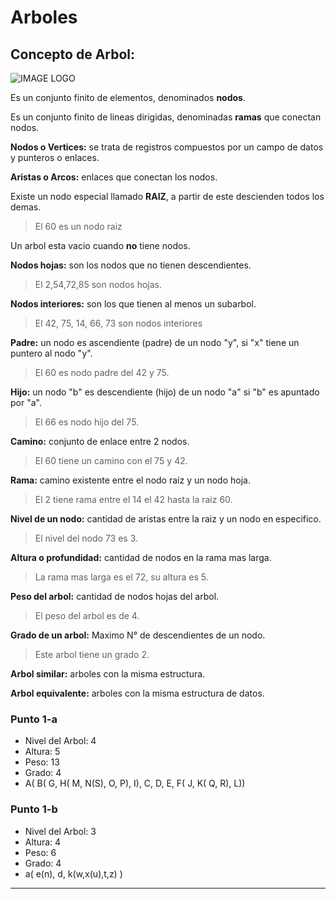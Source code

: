 # Arboles

## Concepto de Arbol:

![IMAGE LOGO](https://external-content.duckduckgo.com/iu/?u=https%3A%2F%2Fwww.lawebdelprogramador.com%2Fusr%2F206000%2F206305%2F5a9590949e3be-Arbol-binario.png&f=1&nofb=1&ipt=c5aba6b3fddd3acb35652b1ab238f67e53e723cb0e5358ab93efb7f5ee33903e&ipo=images "arbol_binario")

Es un conjunto finito de elementos, denominados **nodos**.

Es un conjunto finito de lineas dirigidas, denominadas **ramas** que conectan nodos.

**Nodos o Vertices:**
 se trata de registros compuestos por un campo de datos y punteros o enlaces.

**Aristas o Arcos:**
 enlaces que conectan los nodos.

Existe un nodo especial llamado **RAIZ**, a partir de este descienden todos los demas.
> El 60 es un nodo raiz
 
Un arbol esta vacio cuando **no** tiene nodos.

**Nodos hojas:**
 son los nodos que no tienen descendientes.

> El 2,54,72,85 son nodos hojas.

**Nodos interiores:**
 son los que tienen al menos un subarbol.

> El 42, 75, 14, 66, 73 son nodos interiores

**Padre:**
 un nodo es ascendiente (padre) de un nodo "y", si "x" tiene un puntero al nodo "y".

> El 60 es nodo padre del 42 y 75.

**Hijo:**
 un nodo "b" es descendiente (hijo) de un nodo "a" si "b" es apuntado por "a".

> El 66 es nodo hijo del 75.

**Camino:**
 conjunto de enlace entre 2 nodos.

> El 60 tiene un camino con el 75 y 42.

**Rama:**
 camino existente entre el nodo raiz y un nodo hoja.

> El 2 tiene rama entre el 14 el 42 hasta la raiz 60.

**Nivel de un nodo:** 
cantidad de aristas entre la raiz y un nodo en especifico.

> El nivel del nodo 73 es 3.

**Altura o profundidad:**
cantidad de nodos en la rama mas larga.

> La rama mas larga es el 72, su altura es 5.

**Peso del arbol:**
cantidad de nodos hojas del arbol.

> El peso del arbol es de 4.

**Grado de un arbol:**
Maximo N° de descendientes de un nodo.

> Este arbol tiene un grado 2.

**Arbol similar:**
arboles con la misma estructura.

**Arbol equivalente:**
arboles con la misma estructura de datos.

### Punto 1-a

* Nivel del Arbol: 4
* Altura: 5
* Peso: 13
* Grado: 4
* A( B( G, H( M, N(S), O, P), I), C, D, E, F( J, K( Q, R), L))

### Punto 1-b

* Nivel del Arbol: 3
* Altura: 4
* Peso: 6
* Grado: 4
* a( e(n), d, k(w,x(u),t,z) )
---
